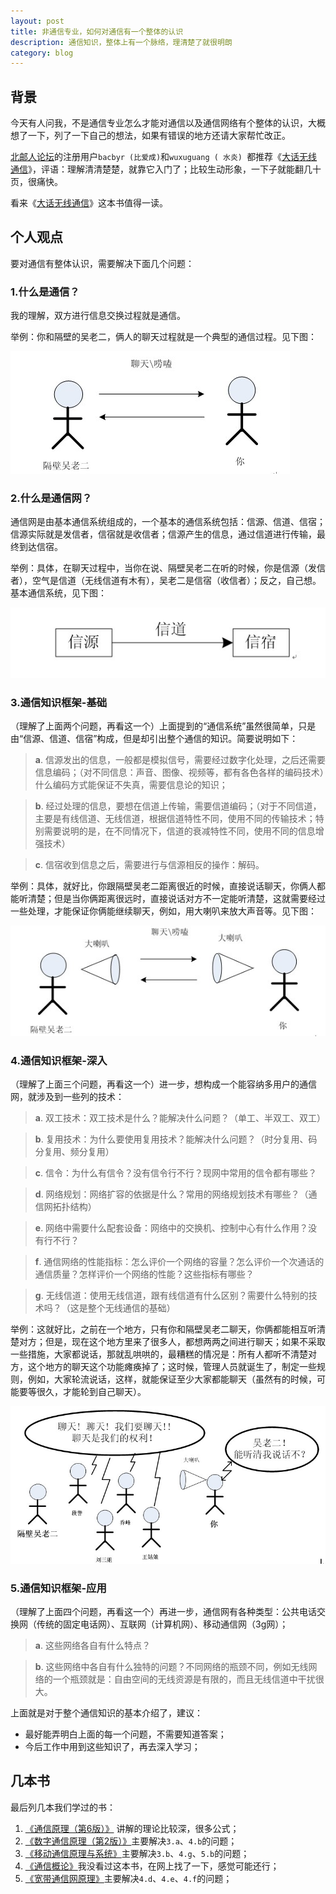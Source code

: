 ```yaml
---
layout: post
title: 非通信专业，如何对通信有一个整体的认识
description: 通信知识，整体上有一个脉络，理清楚了就很明朗
category: blog
---
```


## 背景

今天有人问我，不是通信专业怎么才能对通信以及通信网络有个整体的认识，大概想了一下，列了一下自己的想法，如果有错误的地方还请大家帮忙改正。 

[北邮人论坛](http://bbs.byr.cn/)的注册用户`bacbyr (比爱成)`和`wuxuguang ( 水炎) `都推荐《[大话无线通信]》，评语：理解清清楚楚，就靠它入门了；比较生动形象，一下子就能翻几十页，很痛快。


看来《[大话无线通信]》这本书值得一读。

## 个人观点

要对通信有整体认识，需要解决下面几个问题： 
  
### 1.什么是通信？

我的理解，双方进行信息交换过程就是通信。 

举例：你和隔壁的吴老二，俩人的聊天过程就是一个典型的通信过程。见下图： 

![talk-with-neighbour](/images/frame-of-communication-knowledge/talk-with-neighbour.jpg)
  
### 2.什么是通信网？

通信网是由基本通信系统组成的，一个基本的通信系统包括：信源、信道、信宿；信源实际就是发信者，信宿就是收信者；信源产生的信息，通过信道进行传输，最终到达信宿。 

举例：具体，在聊天过程中，当你在说、隔壁吴老二在听的时候，你是信源（发信者），空气是信道（无线信道有木有），吴老二是信宿（收信者）；反之，自己想。基本通信系统，见下图： 

![base-unit](/images/frame-of-communication-knowledge/base-unit.jpg)
  
### 3.通信知识框架-基础

（理解了上面两个问题，再看这一个）上面提到的“通信系统”虽然很简单，只是由“信源、信道、信宿”构成，但是却引出整个通信的知识。简要说明如下： 

> __a__.  信源发出的信息，一般都是模拟信号，需要经过数字化处理，之后还需要信息编码；（对不同信息：声音、图像、视频等，都有各色各样的编码技术）什么编码方式能保证不失真，需要信息论的知识；

> __b__.  经过处理的信息，要想在信道上传输，需要信道编码；（对于不同信道，主要是有线信道、无线信道，根据信道特性不同，使用不同的传输技术；特别需要说明的是，在不同情况下，信道的衰减特性不同，使用不同的信息增强技术） 

> __c__. 信宿收到信息之后，需要进行与信源相反的操作：解码。 


举例：具体，就好比，你跟隔壁吴老二距离很近的时候，直接说话聊天，你俩人都能听清楚；但是当你俩距离很远时，直接说话对方不一定能听清楚，这就需要经过一些处理，才能保证你俩能继续聊天，例如，用大喇叭来放大声音等。见下图： 

![talk-with-neighbour-advance](/images/frame-of-communication-knowledge/talk-with-neighbour-advance.jpg)
  
### 4.通信知识框架-深入

（理解了上面三个问题，再看这一个）进一步，想构成一个能容纳多用户的通信网，就涉及到一些列的技术： 
  
> __a__. 双工技术：双工技术是什么？能解决什么问题？（单工、半双工、双工） 
 

> __b__. 复用技术：为什么要使用复用技术？能解决什么问题？（时分复用、码分复用、频分复用） 
 

> __c__. 信令：为什么有信令？没有信令行不行？现网中常用的信令都有哪些？ 
 
> __d__. 网络规划：网络扩容的依据是什么？常用的网络规划技术有哪些？（通信网拓扑结构） 
 
> __e__. 网络中需要什么配套设备：网络中的交换机、控制中心有什么作用？没有行不行？ 
  
> __f__. 通信网络的性能指标：怎么评价一个网络的容量？怎么评价一个次通话的通信质量？怎样评价一个网络的性能？这些指标有哪些？ 
  
> __g__. 无线信道：使用无线信道，跟有线信道有什么区别？需要什么特别的技术吗？（这是整个无线通信的基础） 
  
举例：这就好比，之前在一个地方，只有你和隔壁吴老二聊天，你俩都能相互听清楚对方；但是，现在这个地方里来了很多人，都想两两之间进行聊天；如果不采取一些措施，大家都说话，那就乱哄哄的，最糟糕的情况是：所有人都听不清楚对方，这个地方的聊天这个功能瘫痪掉了；这时候，管理人员就诞生了，制定一些规则，例如，大家轮流说话，这样，就能保证至少大家都能聊天（虽然有的时候，可能要等很久，才能轮到自己聊天）。 

![talk-with-neighbour-highest](/images/frame-of-communication-knowledge/talk-with-neighbour-highest.jpg) 
  
### 5.通信知识框架-应用

（理解了上面四个问题，再看这一个）再进一步，通信网有各种类型：公共电话交换网（传统的固定电话网）、互联网（计算机网）、移动通信网（3g网）； 
  

> __a__. 这些网络各自有什么特点？ 
 

> __b__. 这些网络中各自有什么独特的问题？不同网络的瓶颈不同，例如无线网络的一个瓶颈就是：自由空间的无线资源是有限的，而且无线信道中干扰很大。 
  
上面就是对于整个通信知识的基本介绍了，建议：
 
* 最好能弄明白上面的每一个问题，不需要知道答案； 
* 今后工作中用到这些知识了，再去深入学习； 
  

## 几本书

最后列几本我们学过的书： 

1. [《通信原理（第6版）》](http://product.dangdang.com/product.aspx?product_id=9223550) 讲解的理论比较深，很多公式；
2. [《数字通信原理（第2版）》](http://product.dangdang.com/product.aspx?product_id=20042290)主要解决`3.a`、`4.b`的问题；
3. [《移动通信原理与系统》](http://product.dangdang.com/product.aspx?product_id=9046475)主要解决`3.b`、`4.g`、`5.b`的问题；
4. [《通信概论》](http://book.douban.com/subject/4864934/)我没看过这本书，在网上找了一下，感觉可能还行；
5. [《宽带通信网原理》](http://product.dangdang.com/product.aspx?product_id=9229349)主要解决`4.d`、`4.e`、`4.f`的问题；


[NingG]:    http://ningg.github.com  "NingG"
[大话无线通信]:	http://book.douban.com/subject/4199502/ 
